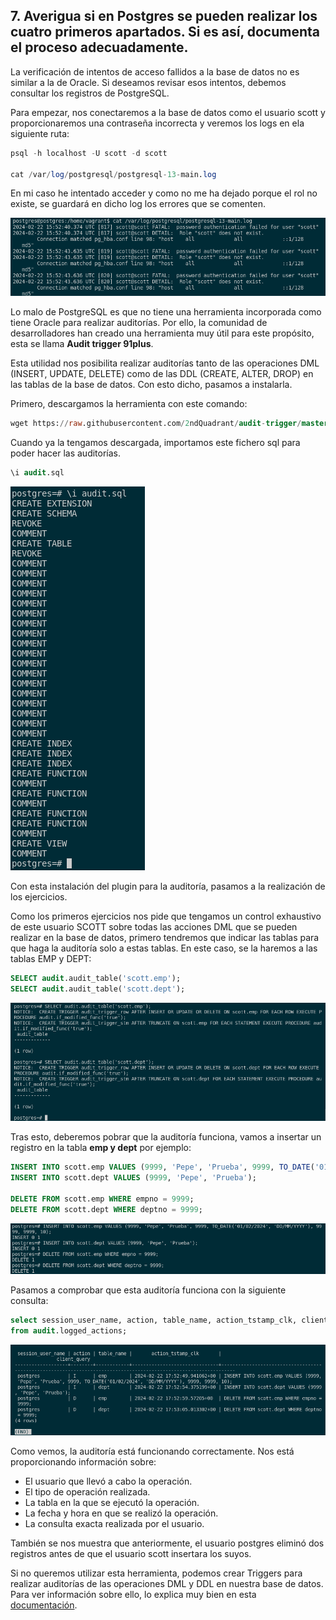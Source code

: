 ## 7. Averigua si en Postgres se pueden realizar los cuatro primeros apartados. Si es así, documenta el proceso adecuadamente.

La verificación de intentos de acceso fallidos a la base de datos no es similar a la de Oracle. Si deseamos revisar esos intentos, debemos consultar los registros de PostgreSQL.

Para empezar, nos conectaremos a la base de datos como el usuario scott y proporcionaremos una contraseña incorrecta y veremos los logs en ela siguiente ruta:

```sql
psql -h localhost -U scott -d scott

cat /var/log/postgresql/postgresql-13-main.log
```

En mi caso he intentado acceder y como no me ha dejado porque el rol no existe, se guardará en dicho log los errores que se comenten.

![FOTOS](img/24.png)

Lo malo de PostgreSQL es que no tiene una herramienta incorporada como tiene Oracle para realizar auditorías. Por ello, la comunidad de desarrolladores han creado una herramienta muy útil para este propósito, esta se llama **Audit trigger 91plus**. 

Esta utilidad nos posibilita realizar auditorías tanto de las operaciones DML (INSERT, UPDATE, DELETE) como de las DDL (CREATE, ALTER, DROP) en las tablas de la base de datos. Con esto dicho, pasamos a instalarla.

Primero, descargamos la herramienta con este comando:

```sql
wget https://raw.githubusercontent.com/2ndQuadrant/audit-trigger/master/audit.sql
```

Cuando ya la tengamos descargada, importamos este fichero sql para poder hacer las auditorías.

```sql
\i audit.sql
```

![FOTOS](img/25.png)

Con esta instalación del plugin para la auditoría, pasamos a la realización de los ejercicios. 

Como los primeros ejercicios nos pide que tengamos un control exhaustivo de este usuario SCOTT sobre todas las acciones DML que se pueden realizar en la base de datos, primero tendremos que indicar las tablas para que haga la auditoría solo a estas tablas. En este caso, se la haremos a las tablas EMP y DEPT:

```sql
SELECT audit.audit_table('scott.emp');
SELECT audit.audit_table('scott.dept');
```

![FOTOS](img/26.png)

Tras esto, deberemos pobrar que la auditoría funciona, vamos a insertar un registro en la tabla **emp y dept** por ejemplo:

```sql
INSERT INTO scott.emp VALUES (9999, 'Pepe', 'Prueba', 9999, TO_DATE('01/02/2024', 'DD/MM/YYYY'), 9999, 9999, 10);
INSERT INTO scott.dept VALUES (9999, 'Pepe', 'Prueba');

DELETE FROM scott.emp WHERE empno = 9999;
DELETE FROM scott.dept WHERE deptno = 9999;
```

![FOTOS](img/27.png)

Pasamos a comprobar que esta auditoría funciona con la siguiente consulta:

```sql
select session_user_name, action, table_name, action_tstamp_clk, client_query 
from audit.logged_actions;
```

![FOTOS](img/28.png)

Como vemos, la auditoría está funcionando correctamente. 
Nos está proporcionando información sobre: 

- El usuario que llevó a cabo la operación. 
- El tipo de operación realizada.
- La tabla en la que se ejecutó la operación. 
- La fecha y hora en que se realizó la operación.
- La consulta exacta realizada por el usuario. 

También se nos muestra que anteriormente, el usuario postgres eliminó dos registros antes de que el usuario scott insertara los suyos.

Si no queremos utilizar esta herramienta, podemos crear Triggers para realizar auditorías de las operaciones DML y DDL en nuestra base de datos. Para ver información sobre ello, lo explica muy bien en esta [documentación](https://wiki.postgresql.org/wiki/Audit_trigger).